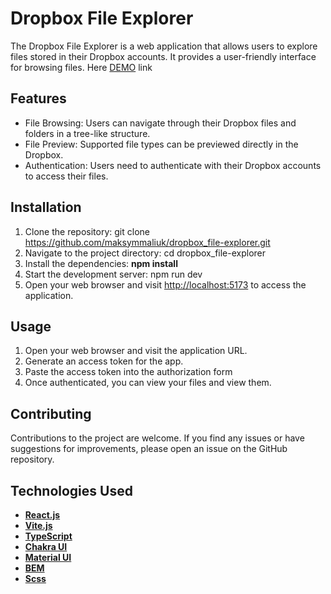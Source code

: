 # Dropbox File Explorer
The Dropbox File Explorer is a web application that allows users to explore files stored in their Dropbox accounts. It provides a user-friendly interface for browsing files. Here [DEMO](https://bn-maksymmaliuk.github.io/dropbox_file-explorer/) link

## Features
- File Browsing: Users can navigate through their Dropbox files and folders in a tree-like structure.
- File Preview: Supported file types can be previewed directly in the Dropbox.
- Authentication: Users need to authenticate with their Dropbox accounts to access their files.

## Installation
1. Clone the repository: git clone https://github.com/maksymmaliuk/dropbox_file-explorer.git
2. Navigate to the project directory: cd dropbox_file-explorer
3. Install the dependencies: **npm install**
4. Start the development server: npm run dev
5. Open your web browser and visit [http://localhost:5173](http://localhost:5173) to access the application.

## Usage
1. Open your web browser and visit the application URL.
2. Generate an access token for the app.
3. Paste the access token into the authorization form
4. Once authenticated, you can view your files and view them.

## Contributing
Contributions to the project are welcome. If you find any issues or have suggestions for improvements, please open an issue on the GitHub repository.

## Technologies Used
- [**React.js**](https://react.dev/)
- [**Vite.js**](https://vitejs.dev/)
- [**TypeScript**](https://www.typescriptlang.org/)
- [**Chakra UI**](https://chakra-ui.com/)
- [**Material UI**](https://mui.com/)
- [**BEM**](https://ru.bem.info/methodology/)
- [**Scss**](https://sass-lang.com/)
